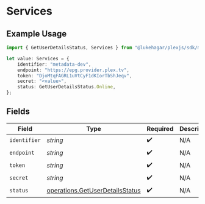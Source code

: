 # Services

## Example Usage

```typescript
import { GetUserDetailsStatus, Services } from "@lukehagar/plexjs/sdk/models/operations";

let value: Services = {
    identifier: "metadata-dev",
    endpoint: "https://epg.provider.plex.tv",
    token: "DjoMtqFAGRL1uVtCyF1dKIorTbShJeqv",
    secret: "<value>",
    status: GetUserDetailsStatus.Online,
};
```

## Fields

| Field                                                                                     | Type                                                                                      | Required                                                                                  | Description                                                                               | Example                                                                                   |
| ----------------------------------------------------------------------------------------- | ----------------------------------------------------------------------------------------- | ----------------------------------------------------------------------------------------- | ----------------------------------------------------------------------------------------- | ----------------------------------------------------------------------------------------- |
| `identifier`                                                                              | *string*                                                                                  | :heavy_check_mark:                                                                        | N/A                                                                                       | metadata-dev                                                                              |
| `endpoint`                                                                                | *string*                                                                                  | :heavy_check_mark:                                                                        | N/A                                                                                       | https://epg.provider.plex.tv                                                              |
| `token`                                                                                   | *string*                                                                                  | :heavy_check_mark:                                                                        | N/A                                                                                       | DjoMtqFAGRL1uVtCyF1dKIorTbShJeqv                                                          |
| `secret`                                                                                  | *string*                                                                                  | :heavy_check_mark:                                                                        | N/A                                                                                       |                                                                                           |
| `status`                                                                                  | [operations.GetUserDetailsStatus](../../../sdk/models/operations/getuserdetailsstatus.md) | :heavy_check_mark:                                                                        | N/A                                                                                       | online                                                                                    |